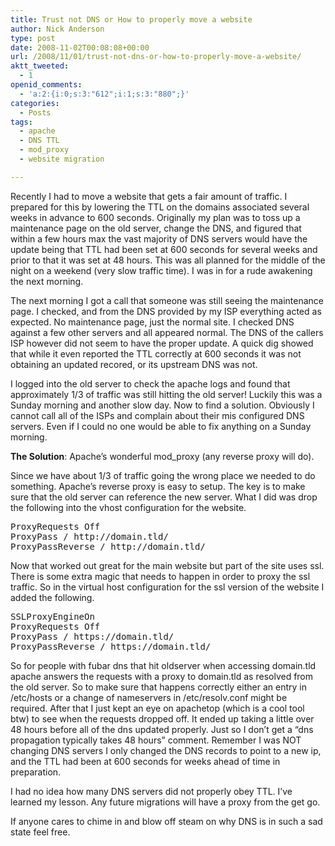 ```yaml
---
title: Trust not DNS or How to properly move a website
author: Nick Anderson
type: post
date: 2008-11-02T00:08:08+00:00
url: /2008/11/01/trust-not-dns-or-how-to-properly-move-a-website/
aktt_tweeted:
  - 1
openid_comments:
  - 'a:2:{i:0;s:3:"612";i:1;s:3:"880";}'
categories:
  - Posts
tags:
  - apache
  - DNS TTL
  - mod_proxy
  - website migration

---
```

Recently I had to move a website that gets a fair amount of traffic. I prepared for this by lowering the TTL on the domains associated several weeks in advance to 600 seconds. Originally my plan was to toss up a maintenance page on the old server, change the DNS, and figured that within a few hours max the vast majority of DNS servers would have the update being that TTL had been set at 600 seconds for several weeks and prior to that it was set at 48 hours. This was all planned for the middle of the night on a weekend (very slow traffic time). I was in for a rude awakening the next morning.
  
<!--more-->

The next morning I got a call that someone was still seeing the maintenance page. I checked, and from the DNS provided by my ISP everything acted as expected. No maintenance page, just the normal site. I checked DNS against a few other servers and all appeared normal. The DNS of the callers ISP however did not seem to have the proper update. A quick dig showed that while it even reported the TTL correctly at 600 seconds it was not obtaining an updated recored, or its upstream DNS was not.

I logged into the old server to check the apache logs and found that approximately 1/3 of traffic was still hitting the old server! Luckily this was a Sunday morning and another slow day. Now to find a solution. Obviously I cannot call all of the ISPs and complain about their mis configured DNS servers. Even if I could no one would be able to fix anything on a Sunday morning.

**The Solution**: Apache&#8217;s wonderful mod_proxy (any reverse proxy will do).

Since we have about 1/3 of traffic going the wrong place we needed to do something. Apache&#8217;s reverse proxy is easy to setup. The key is to make sure that the old server can reference the new server. What I did was drop the following into the vhost configuration for the website.

<pre class="brush: bash; title: ; notranslate" title="">ProxyRequests Off
ProxyPass / http://domain.tld/
ProxyPassReverse / http://domain.tld/
</pre>

Now that worked out great for the main website but part of the site uses ssl. There is some extra magic that needs to happen in order to proxy the ssl traffic. So in the virtual host configuration for the ssl version of the website I added the following.

<pre class="brush: bash; title: ; notranslate" title="">SSLProxyEngineOn
ProxyRequests Off
ProxyPass / https://domain.tld/
ProxyPassReverse / https://domain.tld/
</pre>

So for people with fubar dns that hit oldserver when accessing domain.tld apache answers the requests with a proxy to domain.tld as resolved from the old server. So to make sure that happens correctly either an entry in /etc/hosts or a change of nameservers in /etc/resolv.conf might be required. After that I just kept an eye on apachetop (which is a cool tool btw) to see when the requests dropped off. It ended up taking a little over 48 hours before all of the dns updated properly. Just so I don&#8217;t get a &#8220;dns propagation typically takes 48 hours&#8221; comment. Remember I was NOT changing DNS servers I only changed the DNS records to point to a new ip, and the TTL had been at 600 seconds for weeks ahead of time in preparation.

I had no idea how many DNS servers did not properly obey TTL. I&#8217;ve learned my lesson. Any future migrations will have a proxy from the get go.

If anyone cares to chime in and blow off steam on why DNS is in such a sad state feel free.